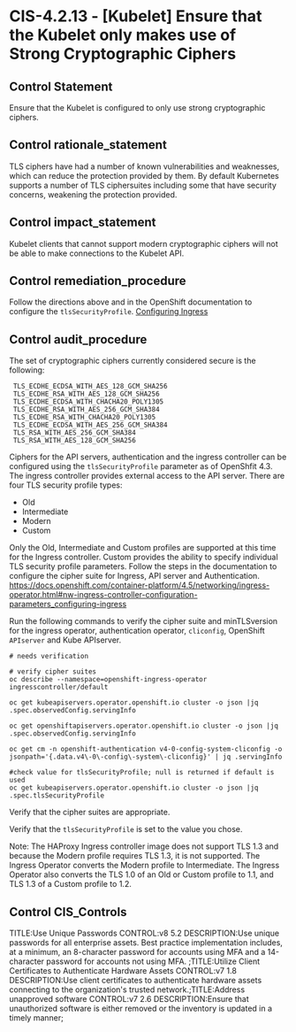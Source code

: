 # CIS-4.2.13 - \[Kubelet\] Ensure that the Kubelet only makes use of Strong Cryptographic Ciphers

## Control Statement

Ensure that the Kubelet is configured to only use strong cryptographic ciphers.

## Control rationale_statement

TLS ciphers have had a number of known vulnerabilities and weaknesses, which can reduce the protection provided by them. By default Kubernetes supports a number of TLS ciphersuites including some that have security concerns, weakening the protection provided.

## Control impact_statement

Kubelet clients that cannot support modern cryptographic ciphers will not be able to make connections to the Kubelet API.

## Control remediation_procedure

Follow the directions above and in the OpenShift documentation to configure the `tlsSecurityProfile`. [Configuring Ingress](https://docs.openshift.com/container-platform/4.5/networking/ingress-operator.html#nw-ingress-controller-configuration-parameters_configuring-ingress)

## Control audit_procedure

The set of cryptographic ciphers currently considered secure is the following:

```
 TLS_ECDHE_ECDSA_WITH_AES_128_GCM_SHA256
 TLS_ECDHE_RSA_WITH_AES_128_GCM_SHA256
 TLS_ECDHE_ECDSA_WITH_CHACHA20_POLY1305
 TLS_ECDHE_RSA_WITH_AES_256_GCM_SHA384
 TLS_ECDHE_RSA_WITH_CHACHA20_POLY1305
 TLS_ECDHE_ECDSA_WITH_AES_256_GCM_SHA384
 TLS_RSA_WITH_AES_256_GCM_SHA384
 TLS_RSA_WITH_AES_128_GCM_SHA256
```

Ciphers for the API servers, authentication and the ingress controller can be configured using the `tlsSecurityProfile` parameter as of OpenShfit 4.3. The ingress controller provides external access to the API server. There are four TLS security profile types:

- Old
- Intermediate
- Modern
- Custom

Only the Old, Intermediate and Custom profiles are supported at this time for the Ingress controller. Custom provides the ability to specify individual TLS security profile parameters. Follow the steps in the documentation to configure the cipher suite for Ingress, API server and Authentication. https://docs.openshift.com/container-platform/4.5/networking/ingress-operator.html#nw-ingress-controller-configuration-parameters_configuring-ingress

Run the following commands to verify the cipher suite and minTLSversion for the ingress operator, authentication operator, `cliconfig`, OpenShift `APIserver` and Kube APIserver.

```
# needs verification

# verify cipher suites
oc describe --namespace=openshift-ingress-operator ingresscontroller/default

oc get kubeapiservers.operator.openshift.io cluster -o json |jq .spec.observedConfig.servingInfo

oc get openshiftapiservers.operator.openshift.io cluster -o json |jq .spec.observedConfig.servingInfo

oc get cm -n openshift-authentication v4-0-config-system-cliconfig -o jsonpath='{.data.v4\-0\-config\-system\-cliconfig}' | jq .servingInfo

#check value for tlsSecurityProfile; null is returned if default is used
oc get kubeapiservers.operator.openshift.io cluster -o json |jq .spec.tlsSecurityProfile
```

Verify that the cipher suites are appropriate. 

Verify that the `tlsSecurityProfile` is set to the value you chose. 

Note: The HAProxy Ingress controller image does not support TLS 1.3 and because the Modern profile requires TLS 1.3, it is not supported. The Ingress Operator converts the Modern profile to Intermediate. The Ingress Operator also converts the TLS 1.0 of an Old or Custom profile to 1.1, and TLS 1.3 of a Custom profile to 1.2.

## Control CIS_Controls

TITLE:Use Unique Passwords CONTROL:v8 5.2 DESCRIPTION:Use unique passwords for all enterprise assets. Best practice implementation includes, at a minimum, an 8-character password for accounts using MFA and a 14-character password for accounts not using MFA. ;TITLE:Utilize Client Certificates to Authenticate Hardware Assets CONTROL:v7 1.8 DESCRIPTION:Use client certificates to authenticate hardware assets connecting to the organization's trusted network.;TITLE:Address unapproved software CONTROL:v7 2.6 DESCRIPTION:Ensure that unauthorized software is either removed or the inventory is updated in a timely manner;
